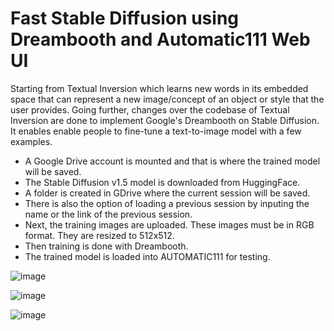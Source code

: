 # Fast Stable Diffusion using Dreambooth and Automatic111 Web UI

Starting from Textual Inversion which learns new words in its embedded space that can represent a new image/concept of an object or style that the user provides. Going further, changes over the codebase of Textual Inversion are done to implement Google's Dreambooth on Stable Diffusion. It enables enable people to fine-tune a text-to-image model with a few examples.

* A Google Drive account is mounted and that is where the trained model will be saved. 
* The Stable Diffusion v1.5 model is downloaded from HuggingFace. 
* A folder is created in GDrive where the current session will be saved. 
* There is also the option of loading a previous session by inputing the name or the link of the previous session. 
* Next, the training images are uploaded. These images must be in RGB format. They are resized to 512x512. 
* Then training is done with Dreambooth.
* The trained model is loaded into AUTOMATIC111 for testing. 

![image](https://user-images.githubusercontent.com/98682258/217756419-e6956272-7ca2-4bf3-8372-2a46298c15df.png)


![image](https://user-images.githubusercontent.com/98682258/217757070-7e105258-1dbd-4082-9926-e9f7cf89ec82.png)


![image](https://user-images.githubusercontent.com/98682258/217756510-b01421bb-ff19-4457-b9e4-fc33ee15e336.png)

